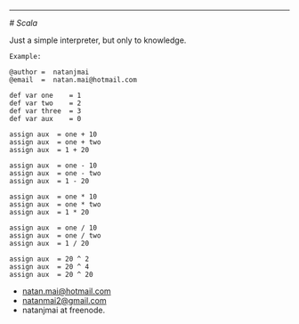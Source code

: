 
***
<i># Scala</i>

Just a simple interpreter, but only to knowledge.

	Example:

	@author =  natanjmai
	@email  =  natan.mai@hotmail.com

	def var one    = 1
	def var two    = 2
	def var three  = 3
	def var aux    = 0

	assign aux  = one + 10
	assign aux  = one + two
	assign aux  = 1 + 20

	assign aux  = one - 10
	assign aux  = one - two
	assign aux  = 1 - 20

	assign aux  = one * 10
	assign aux  = one * two
	assign aux  = 1 * 20

	assign aux  = one / 10
	assign aux  = one / two
	assign aux  = 1 / 20

	assign aux  = 20 ^ 2
	assign aux  = 20 ^ 4
	assign aux  = 20 ^ 20



- natan.mai@hotmail.com
- natanmai2@gmail.com
- natanjmai at freenode.
